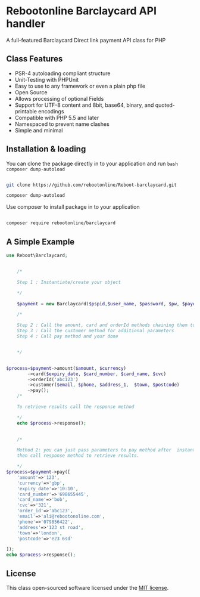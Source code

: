 # Rebootonline Barclaycard API handler

A full-featured Barclaycard Direct link payment API class for PHP


## Class Features
* PSR-4 autoloading compliant structure
* Unit-Testing with PHPUnit
* Easy to use to any framework or even a plain php file
* Open Source
* Allows processing of optional Fields 
* Support for UTF-8 content and 8bit, base64, binary, and quoted-printable encodings
* Compatible with PHP 5.5 and later
* Namespaced to prevent name clashes
* Simple and minimal






## Installation & loading

You can clone the package directly in to your application and run ```bash  composer dump-autoload    ```

```bash

git clone https://github.com/rebootonline/Reboot-barclaycard.git

composer dump-autoload   

```

Use composer to install package in to your application


```bash

composer require rebootonline/barclaycard

```


## A Simple Example

```php
use Reboot\Barclaycard;


	/*

	Step 1 : Instantiate/create your object

	*/

	$payment = new Barclaycard($pspid,$user_name, $password, $pw, $payemntUrl);

	/*

	Step 2 : Call the amount, card and orderId methods chaining them together in order 
	Step 3 : Call the customer method for additional parameters 
	Step 4 : Call pay method and your done


	*/


$process=$payment->amount($amount, $currency)
		->card($expiry_date, $card_number, $card_name, $cvc)
		->orderId('abc123')
		->customer($email, $phone, $address_1,  $town, $postcode)
		->pay();
	/*

	To retrieve results call the response method

	*/				
	echo $process->response();
					

	/*

	Method 2: you can just pass parameters to pay method after  instantiate class
	then call response method to retrieve results.

	*/
$process=$payment->pay([
	'amount'=>'123',
	'currency'=>'gbp',
	'expiry_date'=>'10:10',
	'card_number'=>'698655445',
	'card_name'=>'bob',
	'cvc'=>'321',
	'order_id'=>'abc123',
	'email'=>'ali@rebootonoline.com',
	'phone'=>'079856422',
	'address'=>'123 st road',
	'town'=>'london',
	'postcode'=>'e23 6sd'

]);
echo $process->response();
```

## License

This class open-sourced software licensed under the [MIT license](http://opensource.org/licenses/MIT).


